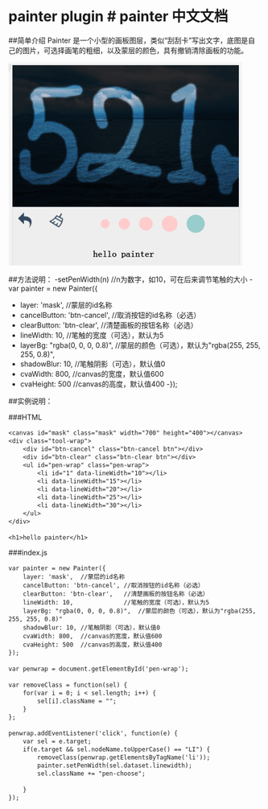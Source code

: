 # painter plugin # painter 中文文档
##简单介绍
Painter 是一个小型的画板图层，类似“刮刮卡”写出文字，底图是自己的图片，可选择画笔的粗细，以及蒙层的颜色，具有撤销清除画板的功能。

<img src="images/result.png">

##方法说明：
-setPenWidth(n)	//n为数字，如10，可在后来调节笔触的大小
-var painter = new Painter({
-	layer: 'mask',	//蒙层的id名称
-	cancelButton: 'btn-cancel',	//取消按钮的id名称（必选）
-	clearButton: 'btn-clear',	//清楚画板的按钮名称（必选）
-	lineWidth: 10,				//笔触的宽度（可选），默认为5
-	layerBg: "rgba(0, 0, 0, 0.8)",	//蒙层的颜色（可选），默认为"rgba(255, 255, 255, 0.8)",
-	shadowBlur: 10,	//笔触阴影（可选），默认值0
-	cvaWidth: 800,  //canvas的宽度，默认值600
-	cvaHeight: 500  //canvas的高度，默认值400
-});

##实例说明：

###HTML
```
<canvas id="mask" class="mask" width="700" height="400"></canvas>
<div class="tool-wrap">
	<div id="btn-cancel" class="btn-cancel btn"></div>
	<div id="btn-clear" class="btn-clear btn"></div>
	<ul id="pen-wrap" class="pen-wrap">
        <li id="1" data-lineWidth="10"></li>
        <li data-lineWidth="15"></li>
        <li data-lineWidth="20"></li>
        <li data-lineWidth="25"></li>
        <li data-lineWidth="30"></li>
    </ul>
</div>

<h1>hello painter</h1>
```

###index.js

```
var painter = new Painter({
	layer: 'mask',	//蒙层的id名称
	cancelButton: 'btn-cancel',	//取消按钮的id名称（必选）
	clearButton: 'btn-clear',	//清楚画板的按钮名称（必选）
	lineWidth: 10,				//笔触的宽度（可选），默认为5
	layerBg: "rgba(0, 0, 0, 0.8)",	//蒙层的颜色（可选），默认为"rgba(255, 255, 255, 0.8)"
	shadowBlur: 10,	//笔触阴影（可选），默认值0
	cvaWidth: 800,  //canvas的宽度，默认值600
	cvaHeight: 500  //canvas的高度，默认值400
});

var penwrap = document.getElementById('pen-wrap');

var removeClass = function(sel) {
	for(var i = 0; i < sel.length; i++) {
		sel[i].className = "";
	}
};

penwrap.addEventListener('click', function(e) {
	var sel = e.target;
	if(e.target && sel.nodeName.toUpperCase() == "LI") {
		removeClass(penwrap.getElementsByTagName('li'));
		painter.setPenWidth(sel.dataset.linewidth);
		sel.className += "pen-choose";

	}
});
```